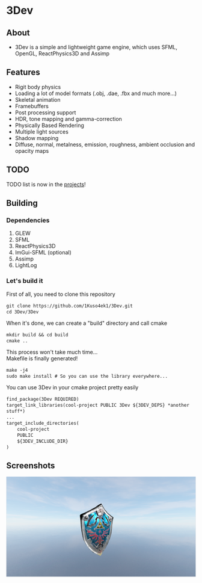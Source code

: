 # 3Dev

## About
- 3Dev is a simple and lightweight game engine, which uses SFML, OpenGL, ReactPhysics3D and Assimp
## Features
- Rigit body physics
- Loading a lot of model formats (.obj, .dae, .fbx and much more...)
- Skeletal animation
- Framebuffers
- Post processing support
- HDR, tone mapping and gamma-correction
- Physically Based Rendering
- Multiple light sources
- Shadow mapping
- Diffuse, normal, metalness, emission, roughness, ambient occlusion and opacity maps
## TODO
TODO list is now in the [projects](https://github.com/1Kuso4ek1/3Dev/projects/1)!
## Building
### Dependencies
1. GLEW
2. SFML
3. ReactPhysics3D
4. ImGui-SFML (optional)
5. Assimp
6. LightLog
### Let's build it
First of all, you need to clone this repository
```
git clone https://github.com/1Kuso4ek1/3Dev.git
cd 3Dev/3Dev
```
When it's done, we can create a "build" directory and call cmake
```
mkdir build && cd build
cmake ..
```
This process won't take much time...  
Makefile is finally generated!
```
make -j4
sudo make install # So you can use the library everywhere...
```
You can use 3Dev in your cmake project pretty easily
```
find_package(3Dev REQUIRED)
target_link_libraries(cool-project PUBLIC 3Dev ${3DEV_DEPS} *another stuff*)
...
target_include_directories(
	cool-project
	PUBLIC
	${3DEV_INCLUDE_DIR}
)
```
## Screenshots
![](./Screenshots/scr.png)
